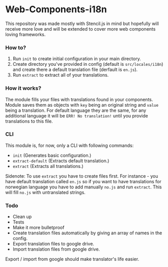 # Web-Components-i18n
 This repository was made mostly with Stencil.js in mind but hopefully will receive more love and will be extended to cover more web components loving frameworks.
 
### How to?
 1. Run `init` to create initial configuration in your main directory.
 2. Create directory you've provided in config (default is `src/locales/i18n`) and create there a default translation file (derfault is `en.js`).
 3. Run `extract` to extract all of your translations.
 
### How it works?
The module fills your files with translations found in your components. Module saves them as objects with `key` being an original string and `value` being a translation. For default language they are the same, for any additional language it will be `ERR! No translation!` until you provide translations to this file.

 ### CLI
 This module is, for now, only a CLI with following commands:
 
- `init` (Generates basic configuration.)
- `extract-default` (Extracts default translation.)
- `extract` (Extracts all translations.)

Sidenote: To use `extract` you have to create files first. For instance - you have default translation called `en.js` so if you want to have translations for norwegian language you have to add manually `no.js` and run `extract`. This will fill `no.js` with untranslated strings.

### Todo
- Clean up
- Tests
- Make it more bulletproof
- Create translation files automatically by giving an array of names in the config.
- Export translation files to google drive.
- Import translation files from google drive.

Export / import from google should make translator's life easier.
